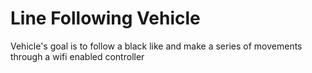 <h1>Line Following Vehicle</h1>
Vehicle's goal is to follow a black like and make a series of movements through a wifi enabled controller
